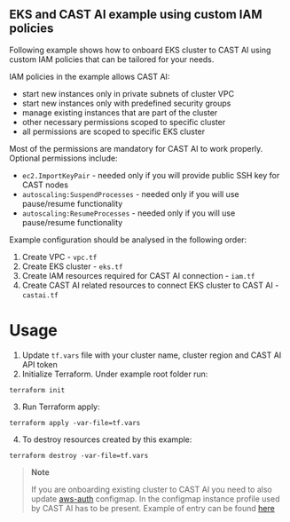 ## EKS and CAST AI example using custom IAM policies

Following example shows how to onboard EKS cluster to CAST AI using custom IAM policies that can be tailored for
your needs.

IAM policies in the example allows CAST AI:

- start new instances only in private subnets of cluster VPC
- start new instances only with predefined security groups
- manage existing instances that are part of the cluster
- other necessary permissions scoped to specific cluster
- all permissions are scoped to specific EKS cluster

Most of the permissions are mandatory for CAST AI to work properly.
Optional permissions include:

- `ec2.ImportKeyPair` - needed only if you will provide public SSH key for CAST nodes
- `autoscaling:SuspendProcesses` - needed only if you will use pause/resume functionality
- `autoscaling:ResumeProcesses` - needed only if you will use pause/resume functionality

Example configuration should be analysed in the following order:
1. Create VPC - `vpc.tf`
2. Create EKS cluster - `eks.tf`
3. Create IAM resources required for CAST AI connection - `iam.tf`
4. Create CAST AI related resources to connect EKS cluster to CAST AI - `castai.tf`

# Usage
1. Update `tf.vars` file with your cluster name, cluster region and CAST AI API token
2. Initialize Terraform. Under example root folder run:
```
terraform init
```
3. Run Terraform apply:
```
terraform apply -var-file=tf.vars 
```
4. To destroy resources created by this example:
```
terraform destroy -var-file=tf.vars 
```

> **Note**
> 
> If you are onboarding existing cluster to CAST AI you need to also update [aws-auth](https://docs.aws.amazon.com/eks/latest/userguide/add-user-role.html) configmap. In the configmap instance profile
> used by CAST AI has to be present. Example of entry can be found [here](https://github.com/castai/terraform-provider-castai/blob/157babd57b0977f499eb162e9bee27bee51d292a/examples/eks/eks_cluster_custom_iam/eks.tf#L27-L30)
